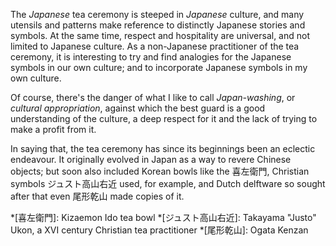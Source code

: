 The *Japanese* tea ceremony is steeped in *Japanese* culture, and many utensils and patterns make reference to distinctly Japanese stories and symbols. At the same time, respect and hospitality are universal, and not limited to Japanese culture. As a non-Japanese practitioner of the tea ceremony, it is interesting to try and find analogies for the Japanese symbols in our own culture; and to incorporate Japanese symbols in my own culture.

Of course, there's the danger of what I like to call *Japan-washing*, or *cultural appropriation*, against which the best guard is a good understanding of the culture, a deep respect for it and the lack of trying to make a profit from it.

In saying that, the tea ceremony has since its beginnings been an eclectic endeavour. It originally evolved in Japan as a way to revere Chinese objects; but soon also included Korean bowls like the 喜左衛門, Christian symbols ジュスト高山右近 used, for example, and Dutch delftware so sought after that even 尾形乾山 made copies of it.

*[喜左衛門]: Kizaemon Ido tea bowl
*[ジュスト高山右近]: Takayama "Justo" Ukon, a XVI century Christian tea practitioner
*[尾形乾山]: Ogata Kenzan
